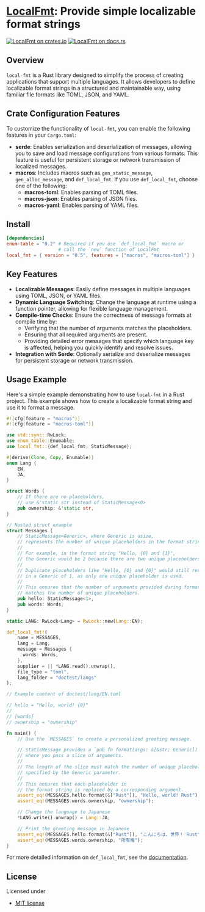 # [LocalFmt][docsrs]: Provide simple localizable format strings

[![LocalFmt on crates.io][cratesio-image]][cratesio]
[![LocalFmt on docs.rs][docsrs-image]][docsrs]

[cratesio-image]: https://img.shields.io/crates/v/local-fmt.svg
[cratesio]: https://crates.io/crates/local-fmt
[docsrs-image]: https://docs.rs/local-fmt/badge.svg
[docsrs]: https://docs.rs/local-fmt

## Overview

`local-fmt` is a Rust library designed to simplify the process of creating applications that support multiple languages. It allows developers to define localizable format strings in a structured and maintainable way, using familiar file formats like TOML, JSON, and YAML.

## Crate Configuration Features

To customize the functionality of `local-fmt`, you can enable the following features in your `Cargo.toml`:

- **serde**: Enables serialization and deserialization of messages,
  allowing you to save and load message configurations from various formats.
  This feature is useful for persistent storage or network transmission of localized messages.
- **macros**: Includes macros such as `gen_static_message`, `gen_alloc_message`, and `def_local_fmt`.
  If you use `def_local_fmt`, choose one of the following:
  - **macros-toml**: Enables parsing of TOML files.
  - **macros-json**: Enables parsing of JSON files.
  - **macros-yaml**: Enables parsing of YAML files.

## Install

```toml
[dependencies]
enum-table = "0.2" # Required if you use `def_local_fmt` macro or
                   # call the `new` function of LocalFmt
local_fmt = { version = "0.5", features = ["macros", "macros-toml"] }
```

## Key Features

- **Localizable Messages**: Easily define messages in multiple languages using TOML, JSON, or YAML files.
- **Dynamic Language Switching**: Change the language at runtime using a function pointer, allowing for flexible language management.
- **Compile-time Checks**: Ensure the correctness of message formats at compile time by:
  - Verifying that the number of arguments matches the placeholders.
  - Ensuring that all required arguments are present.
  - Providing detailed error messages that specify which language key is affected, helping you quickly identify and resolve issues.
- **Integration with Serde**: Optionally serialize and deserialize messages for persistent storage or network transmission.

## Usage Example

Here's a simple example demonstrating how to use `local-fmt` in a Rust project.
This example shows how to create a localizable format string and use it to format a message.

```rust
#![cfg(feature = "macros")]
#![cfg(feature = "macros-toml")]

use std::sync::RwLock;
use enum_table::Enumable;
use local_fmt::{def_local_fmt, StaticMessage};

#[derive(Clone, Copy, Enumable)]
enum Lang {
    EN,
    JA,
}

struct Words {
    // If there are no placeholders,
    // use &'static str instead of StaticMessage<0>
    pub ownership: &'static str,
}

// Nested struct example
struct Messages {
    // StaticMessage<Generic>, where Generic is usize,
    // represents the number of unique placeholders in the format string.
    //
    // For example, in the format string "Hello, {0} and {1}",
    // the Generic would be 2 because there are two unique placeholders.
    //
    // Duplicate placeholders like "Hello, {0} and {0}" would still result
    // in a Generic of 1, as only one unique placeholder is used.
    //
    // This ensures that the number of arguments provided during formatting
    // matches the number of unique placeholders.
    pub hello: StaticMessage<1>,
    pub words: Words,
}

static LANG: RwLock<Lang> = RwLock::new(Lang::EN);

def_local_fmt!(
    name = MESSAGES,
    lang = Lang,
    message = Messages {
      words: Words,
    },
    supplier = || *LANG.read().unwrap(),
    file_type = "toml",
    lang_folder = "doctest/langs"
);

// Example content of doctest/lang/EN.toml

// hello = "Hello, world! {0}"
//
// [words]
// ownership = "ownership"

fn main() {
    // Use the `MESSAGES` to create a personalized greeting message.

    // StaticMessage provides a `pub fn format(args: &[&str; Generic])` method,
    // where you pass a slice of arguments.
    //
    // The length of the slice must match the number of unique placeholders
    // specified by the Generic parameter.
    //
    // This ensures that each placeholder in
    // the format string is replaced by a corresponding argument.
    assert_eq!(MESSAGES.hello.format(&["Rust"]), "Hello, world! Rust");
    assert_eq!(MESSAGES.words.ownership, "ownership");

    // Change the language to Japanese
    *LANG.write().unwrap() = Lang::JA;

    // Print the greeting message in Japanese
    assert_eq!(MESSAGES.hello.format(&["Rust"]), "こんにちは、世界！ Rust");
    assert_eq!(MESSAGES.words.ownership, "所有権");
}
```

For more detailed information on `def_local_fmt`, see the [documentation](https://docs.rs/local-fmt/latest/local_fmt/macro.def_local_fmt.html).

## License

Licensed under

- [MIT license](https://github.com/moriyoshi-kasuga/local-fmt/blob/main/LICENSE)
